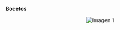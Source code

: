 **Bocetos**
<p align="center">
  <img src="Imágenes/WhatsApp Image 2025-05-28 at 22.43.11.jpeg" alt="Imagen 1"
</p>
